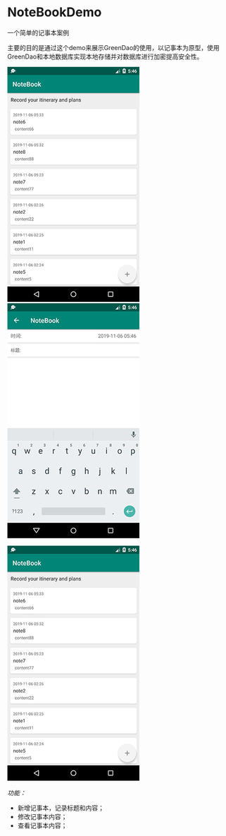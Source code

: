 # NoteBookDemo
一个简单的记事本案例<br>

主要的目的是通过这个demo来展示GreenDao的使用，以记事本为原型，使用GreenDao和本地数据库实现本地存储并对数据库进行加密提高安全性。<br>

<img src="https://github.com/DonLIs/NoteBookDemo/blob/master/01.png" width="300" />
<img src="https://github.com/DonLIs/NoteBookDemo/blob/master/02.png" width="300" />

![01](https://github.com/DonLIs/NoteBookDemo/blob/master/01.png)

_功能：_<br>
* 新增记事本，记录标题和内容；
* 修改记事本内容；
* 查看记事本内容；


